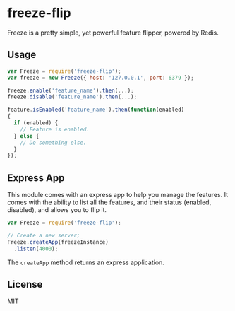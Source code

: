 freeze-flip
===========

Freeze is a pretty simple, yet powerful feature flipper, powered by Redis.

## Usage

```js
var Freeze = require('freeze-flip');
var freeze = new Freeze({ host: '127.0.0.1', port: 6379 });

freeze.enable('feature_name').then(...);
freeze.disable('feature_name').then(...);

feature.isEnabled('feature_name').then(function(enabled) 
{
  if (enabled) {
    // Feature is enabled.
  } else {
    // Do something else.
  }
});
```

## Express App

This module comes with an express app to help you manage the features. It comes with the ability to list all the features, and their status (enabled, disabled), and allows you to flip it.

```js
var Freeze = require('freeze-flip');

// Create a new server;
Freeze.createApp(freezeInstance)
  .listen(4000);
```

The `createApp` method returns an express application.

## License

MIT